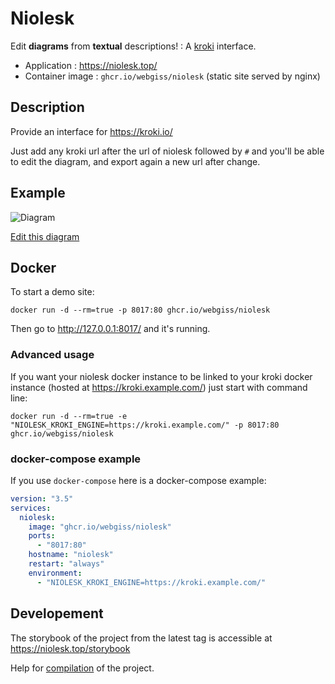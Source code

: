 # Niolesk

Edit **diagrams** from **textual** descriptions! : A [kroki](https://kroki.io/) interface.

* Application : https://niolesk.top/
* Container image : `ghcr.io/webgiss/niolesk` (static site served by nginx)

## Description

Provide an interface for https://kroki.io/

Just add any kroki url after the url of niolesk followed by `#` and you'll be able to edit the diagram, and export again a new url after change.

## Example

![Diagram](https://kroki.io/svgbob/svg/eNpdzLEJADEMA8A-U6j7PMFO71kMyga_gIeP3L5BUnFg4H_kWK4tfKAabj4bYo9CNtTkKyh7cGwhUoDcTQp5zPSmEMgLdawUdw==)

[Edit this diagram](https://niolesk.top/#https://kroki.io/svgbob/svg/eNpdzLEJADEMA8A-U6j7PMFO71kMyga_gIeP3L5BUnFg4H_kWK4tfKAabj4bYo9CNtTkKyh7cGwhUoDcTQp5zPSmEMgLdawUdw==)

## Docker

To start a demo site:

```
docker run -d --rm=true -p 8017:80 ghcr.io/webgiss/niolesk
```

Then go to http://127.0.0.1:8017/ and it's running.

### Advanced usage

If you want your niolesk docker instance to be linked to your kroki docker instance (hosted at https://kroki.example.com/) just start with command line:

```
docker run -d --rm=true -e "NIOLESK_KROKI_ENGINE=https://kroki.example.com/" -p 8017:80 ghcr.io/webgiss/niolesk
```

### docker-compose example

If you use `docker-compose` here is a docker-compose example:

```yaml
version: "3.5"
services:
  niolesk:
    image: "ghcr.io/webgiss/niolesk"
    ports:
      - "8017:80"
    hostname: "niolesk"
    restart: "always"
    environment:
      - "NIOLESK_KROKI_ENGINE=https://kroki.example.com/"
```

## Developement

The storybook of the project from the latest tag is accessible at https://niolesk.top/storybook

Help for [compilation](compilation.md) of the project.
